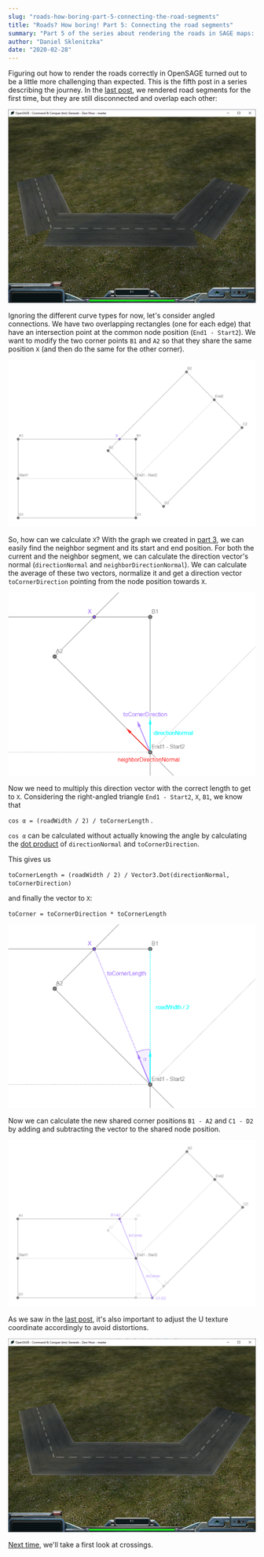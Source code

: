 ```yaml
---
slug: "roads-how-boring-part-5-connecting-the-road-segments"
title: "Roads? How boring! Part 5: Connecting the road segments"
summary: "Part 5 of the series about rendering the roads in SAGE maps: Connecting the road segments"
author: "Daniel Sklenitzka"
date: "2020-02-28"
---
```


Figuring out how to render the roads correctly in OpenSAGE turned out to be a little more challenging than expected. This is the fifth post in a series describing the journey. In the [last post](/blog/roads-how-boring-part-4-rendering-straight-roads), we rendered road segments for the first time, but they are still disconnected and overlap each other:

![Disconnected road segments](./disconnected_segments.png)

Ignoring the different curve types for now, let's consider angled connections. We have two overlapping rectangles (one for each edge) that have an intersection point at the common node position (`End1 - Start2`). We want to modify the two corner points `B1` and `A2` so that they share the same position `X` (and then do the same for the other corner).

![Intersection point X of two road segments](./angled_drawing_1.png)

So, how can we calculate `X`? With the graph we created in [part 3](/blog/roads-how-boring-part-3-building-a-graph-data-structure), we can easily find the neighbor segment and its start and end position. For both the current and the neighbor segment, we can calculate the direction vector's normal (`directionNormal` and `neighborDirectionNormal`). We can calculate the average of these two vectors, normalize it and get a direction vector `toCornerDirection` pointing from the node position towards `X`.

![Direction vectors](./angled_drawing_2.png)

Now we need to multiply this direction vector with the correct length to get to `X`. Considering the right-angled triangle `End1 - Start2`, `X`, `B1`, we know that 

`cos α = (roadWidth / 2) / toCornerLength` .

`cos α` can be calculated without actually knowing the angle by calculating the [dot product](https://en.wikipedia.org/wiki/Dot_product) of `directionNormal` and `toCornerDirection`. 

This gives us

`toCornerLength = (roadWidth / 2) / Vector3.Dot(directionNormal, toCornerDirection)`

and finally the vector to `X`:

`toCorner = toCornerDirection * toCornerLength`

![Cosine](./angled_drawing_3.png)

Now we can calculate the new shared corner positions `B1 - A2` and `C1 - D2` by adding and subtracting the vector to the shared node position.

![New corner positions](./angled_drawing_4.png)

As we saw in the [last post](/blog/roads-how-boring-part-4-rendering-straight-roads), it's also important to adjust the U texture coordinate accordingly to avoid distortions.

![Connected road segments](./connected_segments.png)

[Next time](/blog/roads-how-boring-part-6-choosing-a-crossing-type), we'll take a first look at crossings.